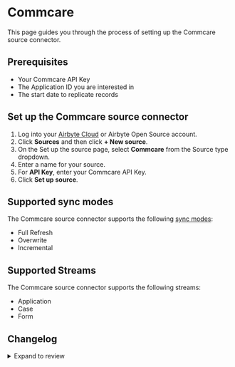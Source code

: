 # Commcare

This page guides you through the process of setting up the Commcare source connector.

## Prerequisites

- Your Commcare API Key
- The Application ID you are interested in
- The start date to replicate records

## Set up the Commcare source connector

1. Log into your [Airbyte Cloud](https://cloud.airbyte.com/workspaces) or Airbyte Open Source account.
2. Click **Sources** and then click **+ New source**.
3. On the Set up the source page, select **Commcare** from the Source type dropdown.
4. Enter a name for your source.
5. For **API Key**, enter your Commcare API Key.
6. Click **Set up source**.

## Supported sync modes

The Commcare source connector supports the following [sync modes](https://docs.airbyte.com/cloud/core-concepts#connection-sync-modes):

- Full Refresh
- Overwrite
- Incremental

## Supported Streams

The Commcare source connector supports the following streams:

- Application
- Case
- Form

## Changelog

<details>
  <summary>Expand to review</summary>

| Version | Date       | Pull Request                                             | Subject                   |
| ------- | ---------- | -------------------------------------------------------- | ------------------------- |
| 0.1.24 | 2024-12-14 | [49172](https://github.com/airbytehq/airbyte/pull/49172) | Update dependencies |
| 0.1.23 | 2024-11-25 | [48645](https://github.com/airbytehq/airbyte/pull/48645) | Starting with this version, the Docker image is now rootless. Please note that this and future versions will not be compatible with Airbyte versions earlier than 0.64 |
| 0.1.22 | 2024-10-29 | [47767](https://github.com/airbytehq/airbyte/pull/47767) | Update dependencies |
| 0.1.21 | 2024-10-28 | [46795](https://github.com/airbytehq/airbyte/pull/46795) | Update dependencies |
| 0.1.20 | 2024-10-05 | [46413](https://github.com/airbytehq/airbyte/pull/46413) | Update dependencies |
| 0.1.19 | 2024-09-28 | [46163](https://github.com/airbytehq/airbyte/pull/46163) | Update dependencies |
| 0.1.18 | 2024-09-21 | [45758](https://github.com/airbytehq/airbyte/pull/45758) | Update dependencies |
| 0.1.17 | 2024-09-14 | [45549](https://github.com/airbytehq/airbyte/pull/45549) | Update dependencies |
| 0.1.16 | 2024-09-07 | [45266](https://github.com/airbytehq/airbyte/pull/45266) | Update dependencies |
| 0.1.15 | 2024-08-31 | [45038](https://github.com/airbytehq/airbyte/pull/45038) | Update dependencies |
| 0.1.14 | 2024-08-24 | [44714](https://github.com/airbytehq/airbyte/pull/44714) | Update dependencies |
| 0.1.13 | 2024-08-17 | [44261](https://github.com/airbytehq/airbyte/pull/44261) | Update dependencies |
| 0.1.12 | 2024-08-10 | [43590](https://github.com/airbytehq/airbyte/pull/43590) | Update dependencies |
| 0.1.11 | 2024-08-03 | [43193](https://github.com/airbytehq/airbyte/pull/43193) | Update dependencies |
| 0.1.10 | 2024-07-27 | [42748](https://github.com/airbytehq/airbyte/pull/42748) | Update dependencies |
| 0.1.9 | 2024-07-20 | [42184](https://github.com/airbytehq/airbyte/pull/42184) | Update dependencies |
| 0.1.8 | 2024-07-13 | [41907](https://github.com/airbytehq/airbyte/pull/41907) | Update dependencies |
| 0.1.7 | 2024-07-10 | [41512](https://github.com/airbytehq/airbyte/pull/41512) | Update dependencies |
| 0.1.6 | 2024-07-06 | [40807](https://github.com/airbytehq/airbyte/pull/40807) | Update dependencies |
| 0.1.5 | 2024-06-26 | [40542](https://github.com/airbytehq/airbyte/pull/40542) | Update dependencies |
| 0.1.4 | 2024-06-25 | [40325](https://github.com/airbytehq/airbyte/pull/40325) | Update dependencies |
| 0.1.3 | 2024-06-22 | [40057](https://github.com/airbytehq/airbyte/pull/40057) | Update dependencies |
| 0.1.2 | 2024-06-04 | [39026](https://github.com/airbytehq/airbyte/pull/39026) | [autopull] Upgrade base image to v1.2.1 |
| 0.1.1 | 2024-05-21 | [38519](https://github.com/airbytehq/airbyte/pull/38519) | [autopull] base image + poetry + up_to_date |
| 0.1.0 | 2022-11-08 | [20220](https://github.com/airbytehq/airbyte/pull/20220) | Commcare Source Connector |

</details>
